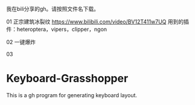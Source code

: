 我在bili分享的gh。请按照文件名下载。

01
正宗建筑冰裂纹
https://www.bilibili.com/video/BV12T411w7UQ
用到的插件：heteroptera，vipers，clipper，ngon

02
一键爆炸

03
# Keyboard-Grasshopper
This is a gh program for generating keyboard layout.
